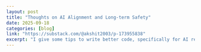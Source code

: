 ```yaml
---
layout: post
title: "Thoughts on AI Alignment and Long-term Safety"
date: 2025-09-18
categories: [blog]
link: "https://substack.com/@akshit2003/p-173955838"
excerpt: "I give some tips to write better code, specifically for AI research. according to me, good code is three things: fast, reproducible and attractive."
---
```

